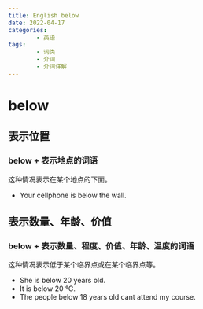 ```yaml
---
title: English below
date: 2022-04-17
categories:
        - 英语
tags:
        - 词类
        - 介词
        - 介词详解
---
```


# below

## 表示位置

### below + 表示地点的词语

这种情况表示在某个地点的下面。

- Your cellphone is below the wall.

## 表示数量、年龄、价值

### below + 表示数量、程度、价值、年龄、温度的词语

这种情况表示低于某个临界点或在某个临界点等。

- She is below 20 years old.
- It is below 20 ℃.
- The people below 18 years old cant attend my course.
